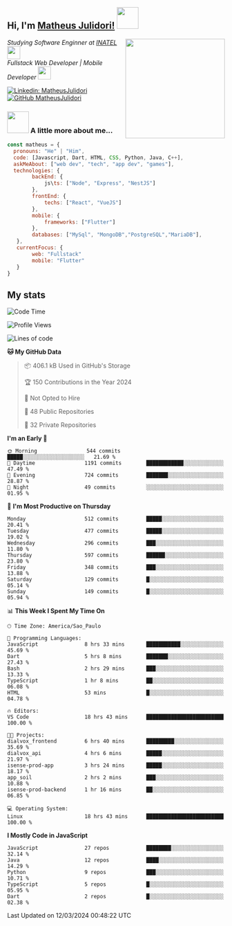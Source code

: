 <h2> Hi, I'm <a href="https://matheusjulidori.github.io" target="_blank">Matheus Julidori!</a> <img src="https://media.giphy.com/media/12oufCB0MyZ1Go/giphy.gif" width="50"></h2>
<img align='right' src="https://media.giphy.com/media/3oKIPnAiaMCws8nOsE/giphy.gif" width="230" height="auto">
<p><em>Studying Software Enginner at <a href="http://www.inatel.br" target="_blank">INATEL</a><img src="https://media.giphy.com/media/fYSnHlufseco8Fh93Z/giphy.gif" width="30"></br>
  Fullstack Web Developer | Mobile Developer <img src="https://media.giphy.com/media/WUlplcMpOCEmTGBtBW/giphy.gif" width="30">
</em></p>

[![Linkedin: MatheusJulidori](https://img.shields.io/badge/-MatheusJulidori-blue?style=flat-square&logo=Linkedin&logoColor=white&link=https://www.linkedin.com/in/MatheusJulidori/)](https://www.linkedin.com/in/MatheusJulidori/)
[![GitHub MatheusJulidori](https://img.shields.io/github/followers/matheusjulidori?label=follow&style=social)](https://github.com/MatheusJulidori)


### <img src="https://media.giphy.com/media/VgCDAzcKvsR6OM0uWg/giphy.gif" width="50"> A little more about me...  

```javascript
const matheus = {
  pronouns: "He" | "Him",
  code: [Javascript, Dart, HTML, CSS, Python, Java, C++],
  askMeAbout: ["web dev", "tech", "app dev", "games"],
  technologies: {
        backEnd: {
            js\ts: ["Node", "Express", "NestJS"]
        },
        frontEnd: {
            techs: ["React", "VueJS"]
        },
        mobile: {
            frameworks: ["Flutter"]
        },
        databases: ["MySql", "MongoDB","PostgreSQL","MariaDB"],
   },
   currentFocus: {
        web: "Fullstack"
        mobile: "Flutter"
   }
}
```
<h2>My stats</h2>

<!--START_SECTION:waka-->
![Code Time](http://img.shields.io/badge/Code%20Time-513%20hrs%206%20mins-blue)

![Profile Views](http://img.shields.io/badge/Profile%20Views-16-blue)

![Lines of code](https://img.shields.io/badge/From%20Hello%20World%20I%27ve%20Written-7.2%20million%20lines%20of%20code-blue)

**🐱 My GitHub Data** 

> 📦 406.1 kB Used in GitHub's Storage 
 > 
> 🏆 150 Contributions in the Year 2024
 > 
> 🚫 Not Opted to Hire
 > 
> 📜 48 Public Repositories 
 > 
> 🔑 32 Private Repositories 
 > 
**I'm an Early 🐤** 

```text
🌞 Morning                544 commits         █████░░░░░░░░░░░░░░░░░░░░   21.69 % 
🌆 Daytime                1191 commits        ████████████░░░░░░░░░░░░░   47.49 % 
🌃 Evening                724 commits         ███████░░░░░░░░░░░░░░░░░░   28.87 % 
🌙 Night                  49 commits          ░░░░░░░░░░░░░░░░░░░░░░░░░   01.95 % 
```
📅 **I'm Most Productive on Thursday** 

```text
Monday                   512 commits         █████░░░░░░░░░░░░░░░░░░░░   20.41 % 
Tuesday                  477 commits         █████░░░░░░░░░░░░░░░░░░░░   19.02 % 
Wednesday                296 commits         ███░░░░░░░░░░░░░░░░░░░░░░   11.80 % 
Thursday                 597 commits         ██████░░░░░░░░░░░░░░░░░░░   23.80 % 
Friday                   348 commits         ███░░░░░░░░░░░░░░░░░░░░░░   13.88 % 
Saturday                 129 commits         █░░░░░░░░░░░░░░░░░░░░░░░░   05.14 % 
Sunday                   149 commits         █░░░░░░░░░░░░░░░░░░░░░░░░   05.94 % 
```


📊 **This Week I Spent My Time On** 

```text
🕑︎ Time Zone: America/Sao_Paulo

💬 Programming Languages: 
JavaScript               8 hrs 33 mins       ███████████░░░░░░░░░░░░░░   45.69 % 
Dart                     5 hrs 8 mins        ███████░░░░░░░░░░░░░░░░░░   27.43 % 
Bash                     2 hrs 29 mins       ███░░░░░░░░░░░░░░░░░░░░░░   13.33 % 
TypeScript               1 hr 8 mins         ██░░░░░░░░░░░░░░░░░░░░░░░   06.08 % 
HTML                     53 mins             █░░░░░░░░░░░░░░░░░░░░░░░░   04.78 % 

🔥 Editors: 
VS Code                  18 hrs 43 mins      █████████████████████████   100.00 % 

🐱‍💻 Projects: 
dialvox_frontend         6 hrs 40 mins       █████████░░░░░░░░░░░░░░░░   35.69 % 
dialvox_api              4 hrs 6 mins        █████░░░░░░░░░░░░░░░░░░░░   21.97 % 
isense-prod-app          3 hrs 24 mins       █████░░░░░░░░░░░░░░░░░░░░   18.17 % 
app_soil                 2 hrs 2 mins        ███░░░░░░░░░░░░░░░░░░░░░░   10.88 % 
isense-prod-backend      1 hr 16 mins        ██░░░░░░░░░░░░░░░░░░░░░░░   06.85 % 

💻 Operating System: 
Linux                    18 hrs 43 mins      █████████████████████████   100.00 % 
```

**I Mostly Code in JavaScript** 

```text
JavaScript               27 repos            ████████░░░░░░░░░░░░░░░░░   32.14 % 
Java                     12 repos            ████░░░░░░░░░░░░░░░░░░░░░   14.29 % 
Python                   9 repos             ███░░░░░░░░░░░░░░░░░░░░░░   10.71 % 
TypeScript               5 repos             █░░░░░░░░░░░░░░░░░░░░░░░░   05.95 % 
Dart                     2 repos             █░░░░░░░░░░░░░░░░░░░░░░░░   02.38 % 
```




 Last Updated on 12/03/2024 00:48:22 UTC
<!--END_SECTION:waka-->

